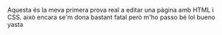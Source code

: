 Aquesta és la meva primera prova real a editar una pàgina amb HTML i CSS. això encara se'm dona bastant fatal però m'ho passo bé lol
bueno yasta
